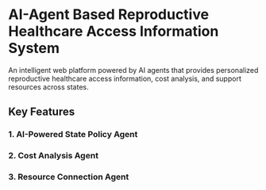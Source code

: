 # AI-Agent Based Reproductive Healthcare Access Information System

An intelligent web platform powered by AI agents that provides personalized reproductive healthcare access information, cost analysis, and support resources across states.

## Key Features

### 1. AI-Powered State Policy Agent

### 2. Cost Analysis Agent

### 3. Resource Connection Agent
